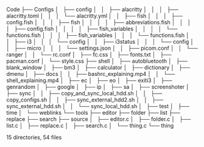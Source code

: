 Code
├── Configs
│   ├── config
│   │   ├── alacritty
│   │   │   ├── alacritty.toml
│   │   │   └── alacritty.yml
│   │   ├── fish
│   │   │   ├── config.fish
│   │   │   ├── fish
│   │   │   │   ├── abbreviations.fish
│   │   │   │   ├── config.fish
│   │   │   │   ├── fish_variables
│   │   │   │   └── functions.fish
│   │   │   ├── fish_variables
│   │   │   └── functions.fish
│   │   ├── i3
│   │   │   └── config
│   │   ├── i3status
│   │   │   └── config
│   │   ├── micro
│   │   │   └── settings.json
│   │   ├── picom.conf
│   │   └── ranger
│   │       └── rc.conf
│   ├── fc.css
│   ├── fonts.txt
│   ├── pacman.conf
│   └── style.css
├── shell
│   ├── autobluetooth
│   ├── blank_window
│   ├── bm3
│   ├── calculator
│   ├── dictionary
│   ├── dmenu
│   ├── docs
│   │   ├── bashrc_explaining.mp4
│   │   └── shell_explaining.mp4
│   ├── ec
│   ├── eo
│   ├── exiti3
│   ├── genrandom
│   ├── google
│   ├── ip
│   ├── sa
│   ├── screenshoter
│   ├── sync
│   │   ├── copy_and_sync_local_hdd.sh
│   │   ├── copy_configs.sh
│   │   ├── sync_external_hdd2.sh
│   │   ├── sync_external_hdd.sh
│   │   └── sync_local_hdd.sh
│   ├── test
│   ├── time
│   └── weblinks
└── tools
    ├── editor
    ├── folder
    ├── list
    ├── replace
    ├── search
    ├── source
    │   ├── editor.c
    │   ├── folder.c
    │   ├── list.c
    │   ├── replace.c
    │   ├── search.c
    │   └── thing.c
    └── thing

15 directories, 54 files

